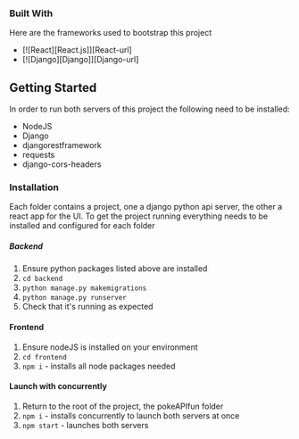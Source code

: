 ### Built With

Here are the frameworks used to bootstrap this project

* [![React][React.js]][React-url]
* [![Django][Django]][Django-url]

<!-- GETTING STARTED -->

## Getting Started

In order to run both servers of this project the following need to be installed:

* NodeJS
* Django
* djangorestframework
* requests
* django-cors-headers

### Installation

Each folder contains a project, one a django python api server, the other a react app for the UI.
To get the project running everything needs to be installed and configured for each folder

##### Backend

1. Ensure python packages listed above are installed
2. `cd backend`
3. `python manage.py makemigrations`
4. `python manage.py runserver`
5. Check that it's running as expected

#### Frontend

1. Ensure nodeJS is installed on your environment
2. `cd frontend`
3. `npm i` - installs all node packages needed

#### Launch with concurrently

1. Return to the root of the project, the pokeAPIfun folder
2. `npm i` - installs concurrently to launch both servers at once
3. `npm start` - launches both servers

